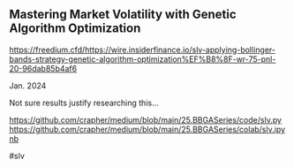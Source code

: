 ## Mastering Market Volatility with Genetic Algorithm Optimization

https://freedium.cfd/https://wire.insiderfinance.io/slv-applying-bollinger-bands-strategy-genetic-algorithm-optimization%EF%B8%8F-wr-75-pnl-20-96dab85b4af6

Jan. 2024

Not sure results justify researching this...

https://github.com/crapher/medium/blob/main/25.BBGASeries/code/slv.py
https://github.com/crapher/medium/blob/main/25.BBGASeries/colab/slv.ipynb


#slv
